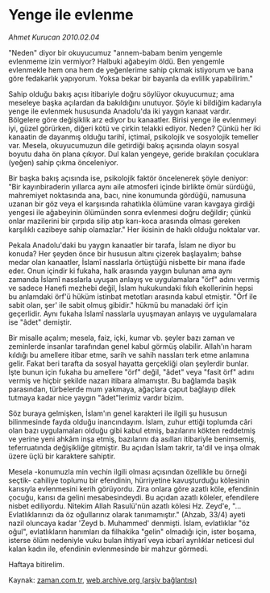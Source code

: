 # Yenge ile evlenme

*Ahmet Kurucan 2010.02.04*

<tr><td class="metin" colspan="2" style="padding-top: 20px; padding-left: 5px; ">"Neden" diyor bir okuyucumuz "annem-babam benim yengemle evlenmeme izin vermiyor? Halbuki ağabeyim öldü. Ben yengemle evlenmekle hem ona hem de yeğenlerime sahip çıkmak istiyorum ve bana göre fedakarlık yapıyorum. Yoksa bekar bir bayanla da evlilik yapabilirim."</td></tr><tr><td class="metin" colspan="2" style="padding-top: 20px; padding-left: 5px; "><p>Sahip olduğu bakış açısı itibariyle doğru söylüyor okuyucumuz; ama meseleye başka açılardan da bakıldığını unutuyor. Şöyle ki bildiğim kadarıyla yenge ile evlenmek hususunda Anadolu'da iki yaygın kanaat vardır. Bölgelere göre değişiklik arz ediyor bu kanaatler. Birisi yenge ile evlenmeyi iyi, güzel görürken, diğeri kötü ve çirkin telakki ediyor. Neden? Çünkü her iki kanaatin de dayanmış olduğu tarihî, içtimaî, psikolojik ve sosyolojik temeller var. Mesela, okuyucumuzun dile getirdiği bakış açısında olayın sosyal boyutu daha ön plana çıkıyor. Dul kalan yengeye, geride bırakılan çocuklara (yeğen) sahip çıkma önceleniyor.
<p>Bir başka bakış açısında ise, psikolojik faktör öncelenerek şöyle deniyor: "Bir kayınbiraderin yıllarca aynı aile atmosferi içinde birlikte ömür sürdüğü, mahremiyet noktasında ana, bacı, nine konumunda gördüğü, namusuna uzanan bir göz veya el karşısında rahatlıkla ölümüne varan kavgaya girdiği yengesi ile ağabeyinin ölümünden sonra evlenmesi doğru değildir; çünkü onlar mazilerini bir çırpıda silip atıp karı-koca arasında olması gereken karşılıklı cazibeye sahip olamazlar." Her ikisinin de haklı olduğu noktalar var.
<p>Pekala Anadolu'daki bu yaygın kanaatler bir tarafa, İslam ne diyor bu konuda? Her şeyden önce bir hususun altını çizerek başlayalım; bahse medar olan kanaatler, İslamî nasslarla örtüştüğü nisbette bir mana ifade eder. Onun içindir ki fukaha, halk arasında yaygın bulunan ama aynı zamanda İslamî nasslarla uyuşan anlayış ve uygulamalara "örf" adını vermiş ve sadece Hanefi mezhebi değil, İslam hukukundaki fıkıh ekollerinin hepsi bu anlamdaki örf'ü hüküm istinbat metotları arasında kabul etmiştir. "Örf ile sabit olan, şer' ile sabit olmuş gibidir." hükmü bu manadaki örf için geçerlidir. Aynı fukaha İslamî nasslarla uyuşmayan anlayış ve uygulamalara ise "âdet" demiştir.
<p>Bir misalle açalım; mesela, faiz, içki, kumar vb. şeyler bazı zaman ve zeminlerde insanlar tarafından genel kabul görmüş olabilir. Allah'ın haram kıldığı bu amellere itibar etme, sarih ve sahih nassları terk etme anlamına gelir. Fakat beri tarafta da sosyal hayatta gerçekliği olan şeylerdir bunlar. İşte bunun için fukaha bu amellere "örf" değil, "âdet" veya "fasit örf" adını vermiş ve hiçbir şekilde nazarı itibara almamıştır. Bu bağlamda başlık parasından, türbelerde mum yakmaya, ağaçlara çaput bağlayıp dilek tutmaya kadar nice yaygın "âdet"lerimiz vardır bizim.
<p>Söz buraya gelmişken, İslam'ın genel karakteri ile ilgili şu hususun bilinmesinde fayda olduğu inancındayım. İslam, zuhur ettiği toplumda câri olan bazı uygulamaları olduğu gibi kabul etmiş, bazılarını kökten reddetmiş ve yerine yeni ahkâm inşa etmiş, bazılarını da asılları itibariyle benimsemiş, teferruatında değişikliğe gitmiştir. Bu açıdan İslam takrir, ta'dil ve inşa olmak üzere üçlü bir karaktere sahiptir.
<p>Mesela -konumuzla min vechin ilgili olması açısından özellikle bu örneği seçtik- cahiliye toplumu bir efendinin, hürriyetine kavuşturduğu kölesinin karısıyla evlenmesini kerih görüyordu. Zira onlara göre azatlı köle, efendinin çocuğu, karısı da gelini mesabesindeydi. Bu açıdan azatlı köleler, efendilere nisbet ediliyordu. Nitekim Allah Rasulü'nün azatlı kölesi Hz. Zeyd'e, "... Evlatlıklarınızı da öz oğullarınız olarak tanımamıştır." (Ahzab, 33/4) ayeti nazil oluncaya kadar 'Zeyd b. Muhammed' denmişti. İslam, evlatlıklar "öz oğul", evlatlıkların hanımları da filhakika "gelin" olmadığı için, ister boşama, isterse ölüm nedeniyle vuku bulan ihtiyarî veya icbarî ayrılıklar neticesi dul kalan kadın ile, efendinin evlenmesinde bir mahzur görmedi.
<p>Haftaya bitirelim.<br/></p></p></p></p></p></p></p></td></tr>

Kaynak: [zaman.com.tr](http://zaman.com.tr/yazar.do?yazino=947889), [web.archive.org (arşiv bağlantısı)](http://web.archive.org/web/20100207093109/http://www.zaman.com.tr:80/yazar.do?yazino=947889)
